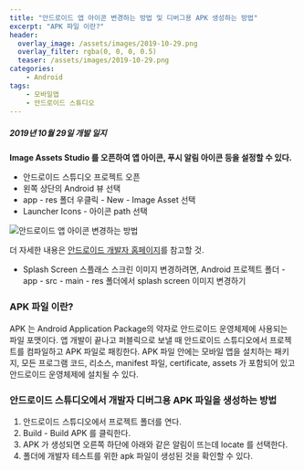 ```yaml
---
title: "안드로이드 앱 아이콘 변경하는 방법 및 디버그용 APK 생성하는 방법"
excerpt: "APK 파일 이란?"
header:
  overlay_image: /assets/images/2019-10-29.png
  overlay_filter: rgba(0, 0, 0, 0.5)
  teaser: /assets/images/2019-10-29.png
categories:
    - Android
tags:
    - 모바일앱
    - 안드로이드 스튜디오
---
```


##### 2019년 10월 29일 개발 일지

**Image Assets Studio 를 오픈하여 앱 아이콘, 푸시 알림 아이콘 등을 설정할 수 있다.**
* 안드로이드 스튜디오 프로젝트 오픈
* 왼쪽 상단의 Android 뷰 선택
* app - res 폴더 우클릭 - New - Image Asset 선택
* Launcher Icons - 아이콘 path 선택

![안드로이드 앱 아이콘 변경하는 방법](/assets/image/2019-10-29-1.png)

더 자세한 내용은 [안드로이드 개발자 홈페이지](https://developer.android.com/studio/write/image-asset-studio)를 참고할 것.


* Splash Screen 스플래스 스크린 이미지 변경하려면, Android 프로젝트 폴더 - app - src - main - res 폴더에서 splash screen 이미지 변경하기



### APK 파일 이란?
APK 는 Android Application Package의 약자로 안드로이드 운영체제에 사용되는 파일 포맷이다. 앱 개발이 끝나고 퍼블릭으로 보낼 때 안드로이드 스튜디오에서 프로젝트를 컴파일하고 APK 파일로 패킹한다. APK 파일 안에는 모바일 앱을 설치하는 패키지, 모든 프로그램 코드, 리소스, manifest 파일, certificate, assets 가 포함되어 있고 안드로이드 운영체제에 설치될 수 있다.

### 안드로이드 스튜디오에서 개발자 디버그용 APK 파일을 생성하는 방법
1. 안드로이드 스튜디오에서 프로젝트 폴더를 연다.
2. Build - Build APK 를 클릭한다.
3. APK 가 생성되면 오른쪽 하단에 아래와 같은 알림이 뜨는데 locate 를 선택한다.
4. 폴더에 개발자 테스트를 위한 apk 파일이 생성된 것을 확인할 수 있다.
